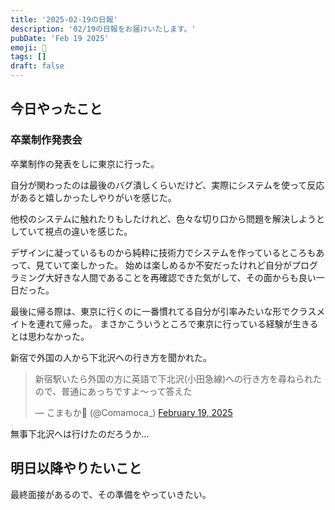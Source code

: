 ```yaml
---
title: '2025-02-19の日報'
description: '02/19の日報をお届けいたします。'
pubDate: 'Feb 19 2025'
emoji: 🦊
tags: []
draft: false
---
```


## 今日やったこと

### 卒業制作発表会

卒業制作の発表をしに東京に行った。

自分が関わったのは最後のバグ潰しくらいだけど、実際にシステムを使って反応があると嬉しかったしやりがいを感じた。

他校のシステムに触れたりもしたけれど、色々な切り口から問題を解決しようとしていて視点の違いを感じた。

デザインに凝っているものから純粋に技術力でシステムを作っているところもあって、見ていて楽しかった。
始めは楽しめるか不安だったけれど自分がプログラミング大好きな人間であることを再確認できた気がして、その面からも良い一日だった。

最後に帰る際は、東京に行くのに一番慣れてる自分が引率みたいな形でクラスメイトを連れて帰った。
まさかこういうところで東京に行っている経験が生きるとは思わなかった。

新宿で外国の人から下北沢への行き方を聞かれた。

<blockquote class="twitter-tweet"><p lang="ja" dir="ltr">新宿駅いたら外国の方に英語で下北沢(小田急線)への行き方を尋ねられたので、普通にあっちですよ〜って答えた</p>&mdash; こまもか🦊 (@Comamoca_) <a href="https://twitter.com/Comamoca_/status/1892186156600836218?ref_src=twsrc%5Etfw">February 19, 2025</a></blockquote> <script async src="https://platform.twitter.com/widgets.js" charset="utf-8"></script>

無事下北沢へは行けたのだろうか...

## 明日以降やりたいこと

最終面接があるので、その準備をやっていきたい。
